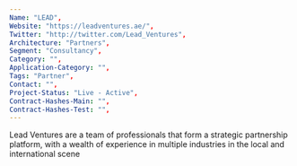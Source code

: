 ```yaml
--- 
Name: "LEAD", 
Website: "https://leadventures.ae/", 
Twitter: "http://twitter.com/Lead_Ventures", 
Architecture: "Partners",
Segment: "Consultancy",
Category: "",
Application-Category: "",
Tags: "Partner",
Contact: "",
Project-Status: "Live - Active",
Contract-Hashes-Main: "",
Contract-Hashes-Test: "",
--- 
```

<!--lang:en--> 
Lead Ventures are a team of professionals that form a strategic partnership platform, with a wealth of experience in multiple industries in the local and international scene
<!--lang:es--] 
Lead Ventures son un equipo de profesionales que forman una plataforma de asociación estratégica, con una gran experiencia en múltiples industrias en el escenario local e internacional.
<!--lang:de--] 
Lead Ventures ist ein Team von Fachleuten, die eine strategische Partnerschaftsplattform bilden, mit einem reichen Erfahrungsschatz in mehreren Branchen in der lokalen und internationalen Szene
<!--lang:fr--] 
Lead Ventures est une équipe de professionnels qui forment une plateforme de partenariat stratégique, avec une riche expérience dans de multiples industries sur la scène locale et internationale
<!--lang:pl--] 
Lead Ventures to zespół profesjonalistów, którzy tworzą platformę partnerstwa strategicznego, z bogatym doświadczeniem w wielu branżach na scenie lokalnej i międzynarodowej
<!--lang:uk--] 
Lead Ventures — це команда професіоналів, які формують платформу стратегічного партнерства, з багатим досвідом роботи в багатьох галузях на місцевій і міжнародній арені.
[!--lang:*--> 

